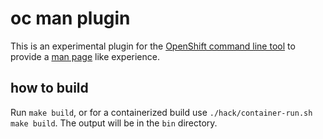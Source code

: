 # oc man plugin

This is an experimental plugin for the [OpenShift command line tool](https://github.com/openshift/oc)
to provide a [man page](https://en.wikipedia.org/wiki/Man_page) like experience.

## how to build

Run `make build`, or for a containerized build use `./hack/container-run.sh make build`. The output
will be in the `bin` directory.
